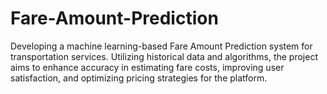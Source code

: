 # Fare-Amount-Prediction
Developing a machine learning-based Fare Amount Prediction system for transportation services. Utilizing historical data and algorithms, the project aims to enhance accuracy in estimating fare costs, improving user satisfaction, and optimizing pricing strategies for the platform.
